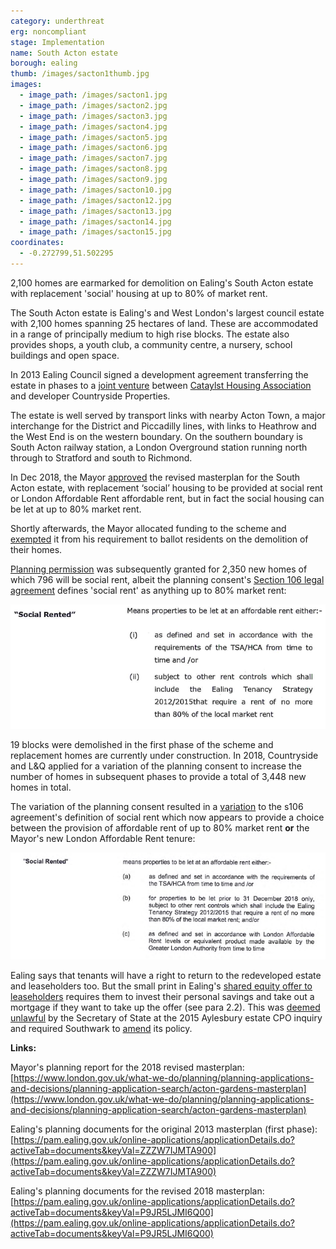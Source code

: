 ```yaml
---
category: underthreat
erg: noncompliant
stage: Implementation 
name: South Acton estate 
borough: ealing
thumb: /images/sacton1thumb.jpg
images:
  - image_path: /images/sacton1.jpg
  - image_path: /images/sacton2.jpg
  - image_path: /images/sacton3.jpg
  - image_path: /images/sacton4.jpg
  - image_path: /images/sacton5.jpg
  - image_path: /images/sacton6.jpg
  - image_path: /images/sacton7.jpg
  - image_path: /images/sacton8.jpg
  - image_path: /images/sacton9.jpg
  - image_path: /images/sacton10.jpg
  - image_path: /images/sacton12.jpg
  - image_path: /images/sacton13.jpg
  - image_path: /images/sacton14.jpg
  - image_path: /images/sacton15.jpg
coordinates: 
  - -0.272799,51.502295
---
```

2,100 homes are earmarked for demolition on Ealing's South Acton estate with replacement 'social' housing at up to 80% of market rent.


The South Acton estate is Ealing's and West London's largest council estate with 2,100 homes spanning 25 hectares of land. These are accommodated in a range of principally medium to high rise blocks. The estate also provides shops, a youth club, a community centre, a nursery, school buildings and open space.

In 2013 Ealing Council signed a development agreement transferring the estate in phases to a [joint venture](https://www.countrysideproperties.com/all-developments/london/acton-gardens) between [Cataylst Housing Association](https://www.chg.org.uk/development-regeneration/regeneration/south-acton-ealing/) and developer Countryside Properties.

The estate is well served by transport links with nearby Acton Town, a major interchange for the District and Piccadilly lines, with links to Heathrow and the West End is on the western boundary. On the southern boundary is South Acton railway station, a London Overground station running north through to Stratford and south to Richmond.

In Dec 2018, the Mayor [approved](https://www.london.gov.uk/what-we-do/planning/planning-applications-and-decisions/planning-application-search/acton-gardens-masterplan) the revised masterplan for the South Acton estate, with replacement ‘social’ housing to be provided at social rent or London Affordable Rent affordable rent, but in fact the social housing can be let at up to 80% market rent.

Shortly afterwards, the Mayor allocated funding to the scheme and [exempted](https://www.london.gov.uk/sites/default/files/list_of_exemptions.pdf) it from his requirement to ballot residents on the demolition of their homes.

[Planning permission](https://pam.ealing.gov.uk/online-applications/applicationDetails.do?activeTab=documents&keyVal=ZZZW7IJMTA900) was subsequently granted for 2,350 new homes of which 796 will be social rent, albeit the planning consent's [Section 106 legal agreement](/images/sthactons106.pdf) defines 'social rent' as anything up to 80% market rent:

<img src="/images/sthactonsr.png" class="img-fluid rounded img-thumbnail">

19 blocks were demolished in the first phase of the scheme and replacement homes are currently under construction. In 2018, Countryside and L&Q applied for a variation of the planning consent to increase the number of homes in subsequent phases to provide a total of 3,448 new homes in total.

The variation of the planning consent resulted in a [variation](/images/actons106variation.pdf) to the s106 agreement's definition of social rent which now appears to provide a choice between the provision of affordable rent of up to 80% market rent __or__ the Mayor's new London Affordable Rent tenure: 

<img src="/images/actons106variation.png" class="img-fluid rounded img-thumbnail">

Ealing says that tenants will have a right to return to the redeveloped estate and leaseholders too. But the small print in Ealing's [shared equity offer to leaseholders](https://ealing.cmis.uk.com/ealing/Document.ashx?czJKcaeAi5tUFL1DTL2UE4zNRBcoShgo=orv9zlc1hcwmefvl%2FzC77iPz0uNaQowGhPWmce8m8fB%2FMzqMI5BQBA%3D%3D&rUzwRPf%2BZ3zd4E7Ikn8Lyw%3D%3D=pwRE6AGJFLDNlh225F5QMaQWCtPHwdhUfCZ%2FLUQzgA2uL5jNRG4jdQ%3D%3D&mCTIbCubSFfXsDGW9IXnlg%3D%3D=hFflUdN3100%3D&kCx1AnS9%2FpWZQ40DXFvdEw%3D%3D=hFflUdN3100%3D&uJovDxwdjMPoYv%2BAJvYtyA%3D%3D=ctNJFf55vVA%3D&FgPlIEJYlotS%2BYGoBi5olA%3D%3D=NHdURQburHA%3D&d9Qjj0ag1Pd993jsyOJqFvmyB7X0CSQK=ctNJFf55vVA%3D&WGewmoAfeNR9xqBux0r1Q8Za60lavYmz=ctNJFf55vVA%3D&WGewmoAfeNQ16B2MHuCpMRKZMwaG1PaO=ctNJFf55vVA%3D) requires them to invest their personal savings and take out a mortgage if they want to take up the offer (see para 2.2). This was [deemed unlawful](https://www.theguardian.com/society/2016/sep/16/government-blocks-controversial-plan-to-force-out-housing-estate-residents) by the Secretary of State at the 2015 Aylesbury estate CPO inquiry and required Southwark to [amend](http://moderngov.southwarksites.com/documents/s74901/Report%20Amending%20the%20shared%20equity%20rehousing%20policy%20for%20qualifying%20homeowners%20affected%20by%20regenerati.pdf) its policy.

__Links:__

Mayor's planning report for the 2018 revised masterplan: [https://www.london.gov.uk/what-we-do/planning/planning-applications-and-decisions/planning-application-search/acton-gardens-masterplan](https://www.london.gov.uk/what-we-do/planning/planning-applications-and-decisions/planning-application-search/acton-gardens-masterplan)

Ealing's planning documents for the original 2013 masterplan (first phase): [https://pam.ealing.gov.uk/online-applications/applicationDetails.do?activeTab=documents&keyVal=ZZZW7IJMTA900](https://pam.ealing.gov.uk/online-applications/applicationDetails.do?activeTab=documents&keyVal=ZZZW7IJMTA900)

Ealing's planning documents for the revised 2018 masterplan: [https://pam.ealing.gov.uk/online-applications/applicationDetails.do?activeTab=documents&keyVal=P9JR5LJMI6Q00](https://pam.ealing.gov.uk/online-applications/applicationDetails.do?activeTab=documents&keyVal=P9JR5LJMI6Q00)



